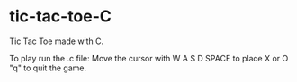 # tic-tac-toe-C
Tic Tac Toe made with C.

To play run the .c file:
  Move the cursor with W A S D
  SPACE to place X or O 
  "q" to quit the game.
